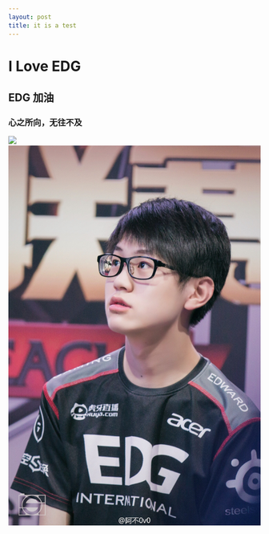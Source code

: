 ```yaml
---
layout: post
title: it is a test
---
```

# I Love EDG #

## EDG 加油 ##

### 心之所向，无往不及 ###
![](/images/posts/test/image1.jpg)
![](/images/posts/test/image2.jpg)
<section class="comment-area">
<!-- UY BEGIN -->
<div id="uyan_frame"></div>
<script type="text/javascript" src="http://v2.uyan.cc/code/uyan.js?uid=2134246"></script>
<!-- UY END -->
</section>
